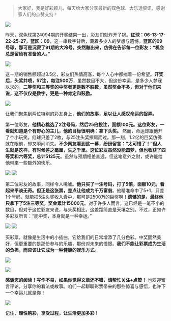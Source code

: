 > 大家好，我是好彩颖儿，每天给大家分享最新的双色球、大乐透资讯，感谢家人们的点赞支持！

![](https://cdn.jsdelivr.net/gh/wangwenjie1314/PicCDN/2024-8-16/1723770097186-image.png)


昨天，双色球第24094期的开奖结果一出，彩友们就炸开了锅。**红球：06-13-17-22-25-27，蓝区：09**，这一串数字背后，藏着多少人的梦想与遗憾。**蓝区的09号球，那可是沉寂了91期的大冷号，突然蹦出来，仿佛在告诉每一位彩友：“机会总是留给有准备的人。”**

![](https://cdn.jsdelivr.net/gh/wangwenjie1314/PicCDN/2024-8-16/1723770119257-image.png)


这一期的销售额超过3.5亿，彩友们热情高涨，每个人心中都揣着一份希望。**开奖后，头奖井喷，57注，每注500万**，虽然数目不大，但这份幸运，是多少人梦寐以求的。**二等奖和三等奖的中奖者更是数不胜数，虽然奖金不多，但对于他们来说，这不仅仅是数字，更是一种肯定和鼓励。**

![](https://cdn.jsdelivr.net/gh/wangwenjie1314/PicCDN/2024-8-16/1723770240381-image.png)

让我们聚焦到两位特别的彩友身上，**他们的故事，足以让人感叹命运的捉弄。**

第一位彩友，**他精心挑选了2注号码，然后25倍投注，面额100元。这位彩友，一看就知道是个有野心的主儿，他的目标很明确：拿下头奖。** 然而，命运却跟他开了个小玩笑。红球只差了2枚，与25注头奖擦肩而过。那一刻，1.2亿的巨奖仿佛就在眼前，却又瞬间消失。**不少网友看到这一幕，纷纷留言：“太可惜了！”但人生就是这样，有时候差之毫厘，失之千里。这位彩友虽然没能圆梦，但也收获了四等奖和六等奖，总计5125元**。虽然与预期相差甚远，但这笔意外之财，或许能给他带来一些额外的快乐。

![](https://cdn.jsdelivr.net/gh/wangwenjie1314/PicCDN/2024-8-16/1723792021906-image.png)
![](https://cdn.jsdelivr.net/gh/wangwenjie1314/PicCDN/2024-8-16/1723770327523-image.png)

第二位彩友的故事，同样令人唏嘘。**他只买了一注号码，打了5倍，面额10元，看起来平淡无奇。但正是这张票，差点让他成为千万富翁**。他精准命中了5+1，只差1个号码，就能把5注头奖收入囊中，那可是2500万的巨奖啊！**遗憾的是，最终他只拿下了5注三等奖，奖金累计15000元**。对于许多人而言，这已经是一笔不小的数目，但对于这位彩友来说，与头奖相比，这差距简直是天壤之别。不过，正如许多彩友所言：“能中奖，本身就是一种幸运。”


![](https://cdn.jsdelivr.net/gh/wangwenjie1314/PicCDN/2024-8-16/1723792033188-image.png)
![](https://cdn.jsdelivr.net/gh/wangwenjie1314/PicCDN/2024-8-16/1723770327523-image.png)


买彩票，就像是生活中的小插曲，它给我们的日常增添了几分色彩。中奖固然美好，但更重要的是那份参与的乐趣，那份对未来的憧憬。**我们不能让彩票成为生活的负担，而应该让它成为一种健康的娱乐方式。**


![](https://cdn.jsdelivr.net/gh/wangwenjie1314/PicCDN/2024-8-16/1723792100520-image.png)

![](https://cdn.jsdelivr.net/gh/wangwenjie1314/PicCDN/2024-8-16/1723792133647-image.png)


**感谢您的阅读！写作不易，如果你觉得文章还不错，请帮忙关注+点赞！** 也欢迎留言评论，分享你的看法或故事。咱们一起聊聊彩票带来的那些惊喜与感悟，也许下一个幸运儿就是你！


![](https://cdn.jsdelivr.net/gh/wangwenjie1314/PicCDN/2024-8-16/1723792232645-image.png)


记住，**理性购彩，享受过程，让生活更加多彩！**


